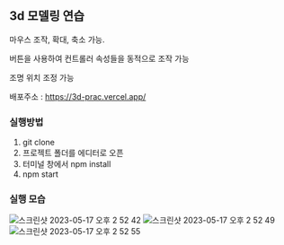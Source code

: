 ## 3d 모델링 연습

마우스 조작, 확대, 축소 가능.

버튼을 사용하여 컨트롤러 속성들을 동적으로 조작 가능

조명 위치 조정 가능

배포주소 : https://3d-prac.vercel.app/

### 실행방법

1. git clone
2. 프로젝트 폴더를 에디터로 오픈
3. 터미널 창에서 npm install
4. npm start

### 실행 모습

![스크린샷 2023-05-17 오후 2 52 42](https://github.com/kimtanook/3d_prac/assets/117064282/0fd0aa3f-638b-40a5-af86-92b7d40bd267)
![스크린샷 2023-05-17 오후 2 52 49](https://github.com/kimtanook/3d_prac/assets/117064282/c4be5f70-88c9-40de-8cc3-afca66e83d18)
![스크린샷 2023-05-17 오후 2 52 55](https://github.com/kimtanook/3d_prac/assets/117064282/c1af04db-4997-42fb-95c3-b11569f39b9b)
